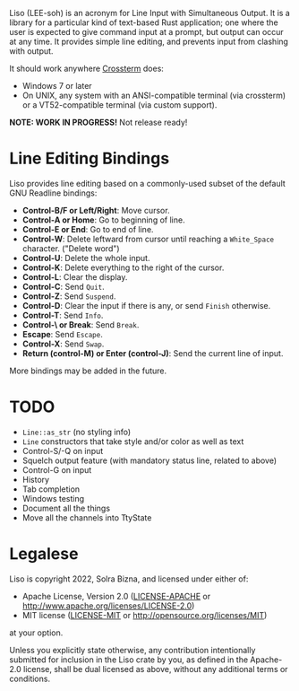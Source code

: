 Liso (LEE-soh) is an acronym for Line Input with Simultaneous Output. It is a library for a particular kind of text-based Rust application; one where the user is expected to give command input at a prompt, but output can occur at any time. It provides simple line editing, and prevents input from clashing with output.

It should work anywhere [Crossterm](https://crates.io/crates/crossterm) does:

- Windows 7 or later
- On UNIX, any system with an ANSI-compatible terminal (via crossterm) or a
  VT52-compatible terminal (via custom support).

**NOTE: WORK IN PROGRESS!** Not release ready!

# Line Editing Bindings

Liso provides line editing based on a commonly-used subset of the default GNU Readline bindings:

- **Control-B/F or Left/Right**: Move cursor.
- **Control-A or Home**: Go to beginning of line.
- **Control-E or End**: Go to end of line.
- **Control-W**: Delete leftward from cursor until reaching a `White_Space` character. ("Delete word")
- **Control-U**: Delete the whole input.
- **Control-K**: Delete everything to the right of the cursor.
- **Control-L**: Clear the display.
- **Control-C**: Send `Quit`.
- **Control-Z**: Send `Suspend`.
- **Control-D**: Clear the input if there is any, or send `Finish` otherwise.
- **Control-T**: Send `Info`.
- **Control-\\ or Break**: Send `Break`.
- **Escape**: Send `Escape`.
- **Control-X**: Send `Swap`.
- **Return (control-M) or Enter (control-J)**: Send the current line of input.

More bindings may be added in the future.

# TODO

- `Line::as_str` (no styling info)
- `Line` constructors that take style and/or color as well as text
- Control-S/-Q on input
- Squelch output feature (with mandatory status line, related to above)
- Control-G on input
- History
- Tab completion
- Windows testing
- Document all the things
- Move all the channels into TtyState

# Legalese

Liso is copyright 2022, Solra Bizna, and licensed under either of:

 * Apache License, Version 2.0
   ([LICENSE-APACHE](LICENSE-APACHE) or
   <http://www.apache.org/licenses/LICENSE-2.0>)
 * MIT license
   ([LICENSE-MIT](LICENSE-MIT) or <http://opensource.org/licenses/MIT>)

at your option.

Unless you explicitly state otherwise, any contribution intentionally
submitted for inclusion in the Liso crate by you, as defined
in the Apache-2.0 license, shall be dual licensed as above, without any
additional terms or conditions.
